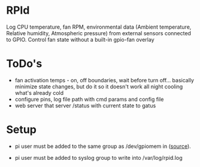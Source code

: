 # RPId
Log CPU temperature, fan RPM, environmental data (Ambient temperature, Relative humidity, Atmospheric pressure) from external sensors connected to GPIO. Control fan state without a built-in gpio-fan overlay

# ToDo's
- fan activation temps - on, off boundaries, wait before turn off... basically minimize state changes, but do it so it doesn't work all night cooling what's already cold
- configure pins, log file path with cmd params and config file
- web server that server /status with current state to gatus

# Setup
- pi user must be added to the same group as /dev/gpiomem in ([source](https://raspberrypi.stackexchange.com/questions/40105/access-gpio-pins-without-root-no-access-to-dev-mem-try-running-as-root)).

- pi user must be added to syslog group to write into /var/log/rpid.log
